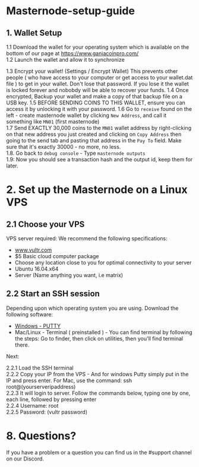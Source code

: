# Masternode-setup-guide

## 1. Wallet Setup

1.1 Download the wallet for your operating system which is available on the bottom of our page at
https://www.ganjacoinpro.com/ <br />
1.2 Launch the wallet and allow it to synchronize <br />

1.3 Encrypt your wallet! (Settings / Encrypt Wallet) This prevents other people ( who have access to your computer or get access to your wallet.dat file ) to get in your wallet. Don't lose that password. If you lose it the wallet is locked forever and nobobdy will be able to recover your funds.
1.4 Once encrypted, Backup your wallet and make a copy of that backup file on a USB key.
1.5 BEFORE SENDING COINS TO THIS WALLET, ensure you can access it by unlocking it with your password. 
1.6 Go to `receive` found on the left - create masternode wallet by clicking `New Address`, and call it something like `MN01` (first masternode) <br />
1.7 Send EXACTLY 30,000 coins to the `MN01` wallet address by right-clicking on that new address you just created and clicking on `Copy Address` then going to the send tab and pasting that address in the `Pay To` field. Make sure that it's exactly 30000 - no more, no less.<br />
1.8. Go back to `debug console` - Type `masternode outputs` <br />
1.9: Now you should see a transaction hash and the output id, keep them for later. <br />


# 2. Set up the Masternode on a Linux VPS

## 2.1 Choose your VPS

VPS server required: We recommend the following specifications:
- www.vultr.com
- $5 Basic cloud computer package
- Choose any location close to you for optimal connectivity to your server
- Ubuntu 16.04.x64
- Server (Name anything you want, i.e matrix)

## 2.2 Start an SSH session

Depending upon which operating system you are using. Download the following software:

- [Windows - PUTTY](https://www.putty.org/)
- Mac/Linux - Terminal ( preinstalled ) - You can find terminal by following the steps: Go to finder, then click on utilities, then you'll find terminal there.

Next:

2.2.1 Load the SSH terminal<br />
2.2.2 Copy your IP from the VPS - And for windows Putty simply put in the IP and press enter. For Mac, use the command: ssh root@(yourserveripaddress)<br />
2.2.3 It will login to server. Follow the commands below, typing one by one, each line, followed by pressing enter<br />
2.2.4 Username: root<br />
2.2.5 Password: (vultr password)<br />

# 8. Questions?

If you have a problem or a question you can find us in the #support channel on our Discord. 
